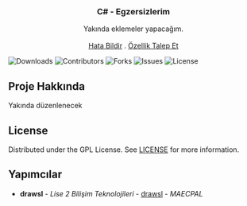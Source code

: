<br/>
<p align="center">
  <h3 align="center">C# - Egzersizlerim</h3>

  <p align="center">
    Yakında eklemeler yapacağım.
    <br/>
    <br/>
    <a href="https://github.com/drawsl/csharp-egzersizleri/issues">Hata Bildir</a>
    .
    <a href="https://github.com/drawsl/csharp-egzersizleri/issues">Özellik Talep Et</a>
  </p>
</p>

![Downloads](https://img.shields.io/github/downloads/drawsl/csharp-egzersizleri/total) ![Contributors](https://img.shields.io/github/contributors/drawsl/csharp-egzersizleri?color=dark-green) ![Forks](https://img.shields.io/github/forks/drawsl/csharp-egzersizleri?style=social) ![Issues](https://img.shields.io/github/issues/drawsl/csharp-egzersizleri) ![License](https://img.shields.io/github/license/drawsl/csharp-egzersizleri) 

## Proje Hakkında
Yakında düzenlenecek

## License

Distributed under the GPL License. See [LICENSE](https://github.com/drawsl/csharp-egzersizleri/blob/main/LICENSE) for more information.

## Yapımcılar

* **drawsl** - *Lise 2 Bilişim Teknolojileri* - [drawsl](https://github.com/drawsl/) - *MAECPAL*
